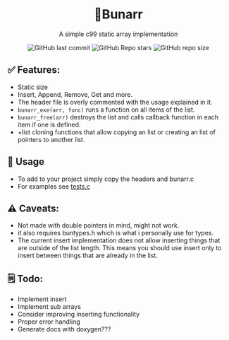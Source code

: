 <h1 align=center>🐇Bunarr</h1> 
<p align=center>A simple c99 static array implementation</p>
<div align=center>
  
  ![GitHub last commit](https://img.shields.io/github/last-commit/vivivivianne/bunarr?style=for-the-badge&labelColor=101418&color=9ccbfb)
  ![GitHub Repo stars](https://img.shields.io/github/stars/vivivivianne/bunarr?style=for-the-badge&labelColor=101418&color=b9c8da)
  ![GitHub repo size](https://img.shields.io/github/repo-size/vivivivianne/bunarr?style=for-the-badge&labelColor=101418&color=d3bfe6)

</div>

## ✅ Features:
- Static size
- Insert, Append, Remove, Get and more.
- The header file is overly commented with the usage explained in it.
- `bunarr_exe(arr, func)` runs a function on all items of the list.
- `bunarr_free(arr)` destroys the list and calls callback function in each item if one is defined.
- +list cloning functions that allow copying an list or creating an list of pointers to another list.

## 💾 Usage 

- To add to your project simply copy the headers and bunarr.c
- For examples see [tests.c](tests.c)

## ⚠️  Caveats:

- Not made with double pointers in mind, might not work.
- it also requires buntypes.h which is what i personally use for types.
- The current insert implementation does not allow inserting things that are outside of the list length.
This means you should use insert only to insert between things that are already in the list.

## 🗒️ Todo:

- Implement insert
- Implement sub arrays
- Consider improving inserting functionality
- Proper error handling
- Generate docs with doxygen???
